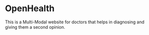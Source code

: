 # OpenHealth
This is a Multi-Modal website for doctors that helps in diagnosing and giving them a second opinion.
